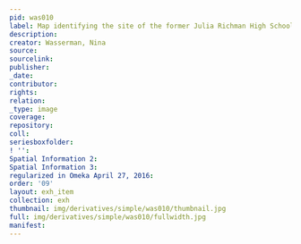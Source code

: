 ```yaml
---
pid: was010
label: Map identifying the site of the former Julia Richman High School
description:
creator: Wasserman, Nina
source:
sourcelink:
publisher:
_date:
contributor:
rights:
relation:
_type: image
coverage:
repository:
coll:
seriesboxfolder:
! '':
Spatial Information 2:
Spatial Information 3:
regularized in Omeka April 27, 2016:
order: '09'
layout: exh_item
collection: exh
thumbnail: img/derivatives/simple/was010/thumbnail.jpg
full: img/derivatives/simple/was010/fullwidth.jpg
manifest:
---
```

